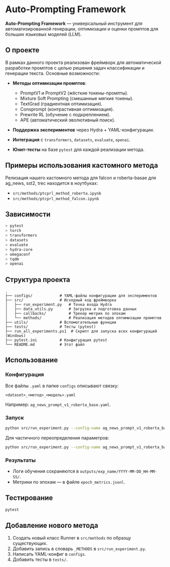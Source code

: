 # Auto-Prompting Framework

**Auto-Prompting Framework** — универсальный инструмент для автоматизированной генерации, оптимизации и оценки промптов для больших языковых моделей (LLM).

## О проекте

В рамках данного проекта реализован фреймворк для автоматической разработки промптов с целью решения задач классификации и генерации текста. Основные возможности:

* **Методы оптимизации промптов**:

  * PromptV1 и PromptV2 (жёсткие токены-промпты).
  * Mixture Soft Prompting (смешанные мягкие токены).
  * TextGrad (градиентная оптимизация).
  * Consprompt (контрастивная оптимизация).
  * Prewrite RL (обучение с подкреплением).
  * APE (автоматический эволютивный поиск).
* **Поддержка экспериментов** через Hydra + YAML-конфигурации.
* **Интеграция** с `transformers`, `datasets`, `evaluate`, `openai`.
* **Юнит-тесты** на базе `pytest` для каждой реализации метода.

## Примеры использования кастомного метода

Релизация нашего кастомного метода для falcon и roberta-basae для ag_news, sst2, trec находится в ноутбуках:

* `src/methods/ptcprl_method_roberta.ipynb`
* `src/methods/ptcprl_method_falcon.ipynb`

## Зависимости

```bash
> pytest
> torch
> transformers
> datasets
> evaluate
> hydra-core
> omegaconf
> tqdm
> openai
```

## Структура проекта

```
.
├── configs/            # YAML-файлы конфигурации для экспериментов
├── src/                # Исходный код фреймворка
│   ├── run_experiment.py   # Точка входа Hydra
│   ├── data_utils.py       # Загрузка и подготовка данных
│   ├── callbacks/          # Трекер метрик по эпохам
│   └── methods/            # Реализация методов оптимизации промптов
├── utils/              # Вспомогательные функции
├── tests/              # Тесты (pytest)
├── run_all_experiments.ps1  # Скрипт для запуска всех конфигураций (Windows)
├── pytest.ini          # Конфигурация pytest
└── README.md           # Этот файл
```

## Использование

### Конфигурация

Все файлы `.yaml` в папке `configs` описывают связку:

```
<dataset>_<метод>_<модель>.yaml
```

Например: `ag_news_prompt_v1_roberta_base.yaml`.

### Запуск

```bash
python src/run_experiment.py --config-name ag_news_prompt_v1_roberta_base
```

Для частичного переопределения параметров:

```bash
python src/run_experiment.py --config-name ag_news_prompt_v1_roberta_base method_cfg.num_candidates=10 training.max_epochs=3
```

### Результаты

* Логи обучения сохраняются в `outputs/exp_name/YYYY-MM-DD_HH-MM-SS/`.
* Метрики по эпохам — в файле `epoch_metrics.jsonl`.

## Тестирование

```bash
pytest
```

## Добавление нового метода

1. Создать новый класс Runner в `src/methods` по образцу существующих.
2. Добавить запись в словарь `_METHODS` в `src/run_experiment.py`.
3. Написать YAML-конфиг в `configs`.
4. Добавить тесты в `tests/`.
